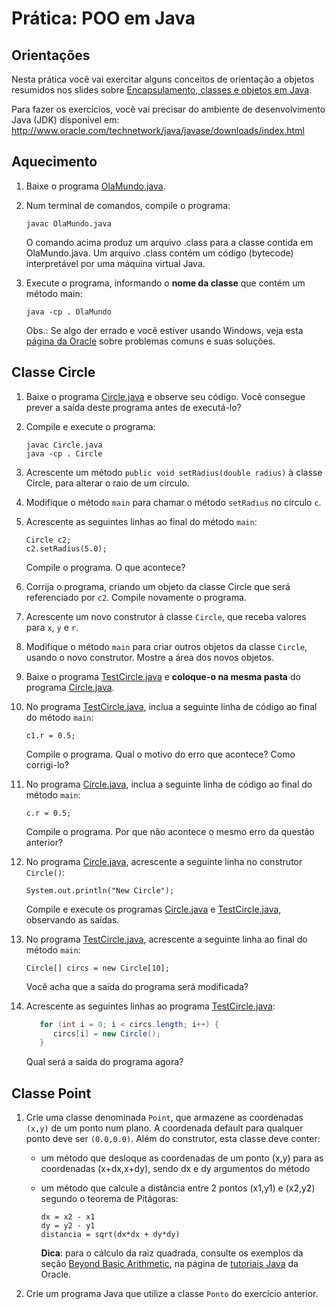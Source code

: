 # Prática: POO em Java



## Orientações 

Nesta prática você vai exercitar alguns conceitos de orientação a objetos resumidos nos slides sobre [Encapsulamento, classes e objetos em Java](https://docs.google.com/presentation/d/10M7otpa1_Z18zxB2__zvGbCofInx_CZ5lpbX_RvOooA/edit#slide=id.g35f391192_00). 

Para fazer os exercícios, você vai precisar do ambiente de desenvolvimento Java (JDK) disponível em: http://www.oracle.com/technetwork/java/javase/downloads/index.html


## Aquecimento


1. Baixe o programa [OlaMundo.java](OlaMundo.java).

2. Num terminal de comandos, compile o programa:

   ```
   javac OlaMundo.java
   ```
   O comando acima produz um arquivo .class para a classe contida em OlaMundo.java. Um arquivo .class contém um código (bytecode) interpretável por uma máquina virtual Java.

3. Execute o programa, informando o **nome da classe** que contém um método main:

   ```
   java -cp . OlaMundo
   ```
   Obs.: Se algo der errado e você estiver usando Windows, veja esta [página da Oracle](https://docs.oracle.com/javase/tutorial/getStarted/problems/index.html) sobre problemas comuns e suas soluções. 



## Classe Circle

1. Baixe o programa [Circle.java](Circle.java) e observe seu código. Você consegue prever a saída deste programa antes de executá-lo?

2. Compile e execute o programa:
   ```
   javac Circle.java
   java -cp . Circle
   ```
3. Acrescente um método `public void setRadius(double radius)` à classe Circle, para alterar o raio de um círculo.

4. Modifique o método `main` para chamar o método `setRadius` no círculo `c`.

5. Acrescente as seguintes linhas ao final do método `main`:
   ```
   Circle c2;
   c2.setRadius(5.0);
   ```
   Compile o programa. O que acontece?

6. Corrija o programa, criando um objeto da classe Circle que será referenciado por `c2`. Compile novamente o programa.

7. Acrescente um novo construtor à classe `Circle`, que receba valores para `x`, `y` e `r`.

8. Modifique o método `main` para criar outros objetos da classe `Circle`, usando o novo construtor. Mostre a área dos novos objetos.

9. Baixe o programa [TestCircle.java](TestCircle.java) e **coloque-o na mesma pasta** do programa [Circle.java](Circle.java). 

10. No programa [TestCircle.java](TestCircle.java), inclua a seguinte linha de código ao final do método `main`:
    ```
    c1.r = 0.5;
    ```
    Compile o programa. Qual o motivo do erro que acontece? Como corrigi-lo?
   

11. No programa [Circle.java](Circle.java), inclua a seguinte linha de código ao final do método `main`:
    ```
    c.r = 0.5;
    ```
    Compile o programa. Por que não acontece o mesmo erro da questão anterior?
   

12. No programa [Circle.java](Circle.java), acrescente a seguinte linha no construtor `Circle()`:
    ```
    System.out.println("New Circle");
    ```
    Compile e execute os programas [Circle.java](Circle.java) e [TestCircle.java](TestCircle.java), observando as saídas.

13. No programa [TestCircle.java](TestCircle.java), acrescente a seguinte linha ao final do método `main`:
    ```
    Circle[] circs = new Circle[10];
    ```
    Você acha que a saída do programa será modificada?

14. Acrescente as seguintes linhas ao programa [TestCircle.java](TestCircle.java):
    ```java
       for (int i = 0; i < circs.length; i++) {
          circs[i] = new Circle();
       }
    ```
    Qual será a saída do programa agora?



## Classe Point 

1. Crie uma classe denominada ``Point``, que armazene as coordenadas ``(x,y)`` de um ponto num plano. A coordenada default para qualquer ponto deve ser ``(0.0,0.0)``. Além do construtor, esta classe deve conter:

   - um método que desloque as coordenadas de um ponto (x,y) para as coordenadas (x+dx,x+dy), sendo dx e dy argumentos do método

   - um método que calcule a distância entre 2 pontos (x1,y1) e (x2,y2) segundo o teorema de Pitágoras: 
     ```
     dx = x2 - x1
     dy = y2 - y1
     distancia = sqrt(dx*dx + dy*dy)
     ```

     **Dica**: para o cálculo da raiz quadrada, consulte os exemplos da seção [Beyond Basic Arithmetic](http://download.oracle.com/javase/tutorial/java/data/beyondmath.html), na página de [tutoriais Java](http://download.oracle.com/javase/tutorial/) da Oracle. 

2. Crie um programa Java que utilize a classe `Ponto` do exercício anterior.

 

